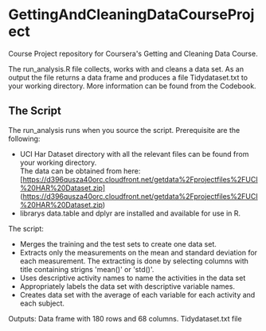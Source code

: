 GettingAndCleaningDataCourseProject
===================================

Course Project repository for Coursera's Getting and Cleaning Data Course.

The run_analysis.R file collects, works with and cleans a data set.  As an output the file returns a data frame and produces a file Tidydataset.txt to your working directory.  More information can be found from the Codebook.

## The Script
The run_analysis runs when you source the script. Prerequisite are the following:  
* UCI Har Dataset directory with all the relevant files can be found from your working directory.  
The data can be obtained from here: [https://d396qusza40orc.cloudfront.net/getdata%2Fprojectfiles%2FUCI%20HAR%20Dataset.zip] (https://d396qusza40orc.cloudfront.net/getdata%2Fprojectfiles%2FUCI%20HAR%20Dataset.zip)
* librarys data.table and dplyr are installed and available for use in R.

The script:  
* Merges the training and the test sets to create one data set.
* Extracts only the measurements on the mean and standard deviation for each measurement. The extracting is done by selecting columns with title containing strigns 'mean()' or 'std()'. 
* Uses descriptive activity names to name the activities in the data set
* Appropriately labels the data set with descriptive variable names. 
* Creates data set with the average of each variable for each activity and each subject.  

Outputs:
Data frame with 180 rows and 68 columns. 
Tidydataset.txt file
